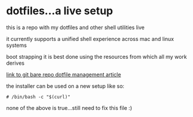 # dotfiles...a live setup

this is a repo with my dotfiles and other shell utilities live

it currently supports a unified shell experience across
mac and linux systems

boot strapping it is best done using the resources from which all
my work derives

[link to git bare repo dotfile management article](http://bloom.us)

the installer can be used on a new setup like so:

```
# /bin/bash -c "$(curl)"
```

none of the above is true...still need to fix this file :)
